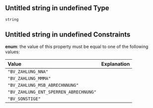 ## Untitled string in undefined Type

`string`

## Untitled string in undefined Constraints

**enum**: the value of this property must be equal to one of the following values:

| Value                                 | Explanation |
| :------------------------------------ | :---------- |
| `"BV_ZAHLUNG_NNA"`                    |             |
| `"BV_ZAHLUNG_MMMA"`                   |             |
| `"BV_ZAHLUNG_MSB_ABRECHNNUNG"`        |             |
| `"BV_ZAHLUNG_ENT_SPERREN_ABRECHNUNG"` |             |
| `"BV_SONSTIGE"`                       |             |
